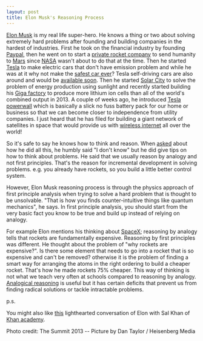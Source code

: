 ```yaml
---
layout: post
title: Elon Musk's Reasoning Process
---
```



[Elon Musk](https://en.wikipedia.org/wiki/Elon_Musk) is my real life super-hero. He knows a thing or two about solving extremely hard problems after founding and building companies in the hardest of industries. First he took on the financial industry by founding [Paypal](https://www.paypal.com/), then he went on to start a [private rocket company](http://blog.hsaghir.com/2015/06/14/elon-musk-reasoning-process/www.spacex.com) to send humanity to [Mars](http://sploid.gizmodo.com/elon-musk-vows-for-2026-manned-mars-mission-wants-self-1592859862) since [NASA](http://blog.hsaghir.com/2015/06/14/elon-musk-reasoning-process/www.nasa.gov) wasn't about to do that at the time. Then he started [Tesla](http://blog.hsaghir.com/2015/06/14/elon-musk-reasoning-process/www.teslamotors.com) to make electric cars that don't have emission problem and while he was at it why not make the [safest car ever](http://www.forbes.com/sites/joannmuller/2013/12/23/teslas-5-star-safety-rating-is-reaffirmed/)? Tesla self-driving cars are also around and would be [available soon](http://www.nytimes.com/2015/03/20/business/elon-musk-says-self-driving-tesla-cars-will-be-in-the-us-by-summer.html?_r=0). Then he started [Solar City](http://blog.hsaghir.com/2015/06/14/elon-musk-reasoning-process/www.solarcity.com) to solve the problem of energy production using sunlight and recently started building his [Giga factory](http://www.teslamotors.com/en_CA/gigafactory) to produce more lithium ion cells than all of the world's combined output in 2013. A couple of weeks ago, he introduced [Tesla powerwall](http://www.teslamotors.com/en_CA/powerwall) which is basically a slick no fuss battery pack for our home or business so that we can become closer to independence from utility companies. I just heard that he has filed for building a giant network of satellites in space that would provide us with [wireless internet](http://www.businessinsider.com/space-x-is-trying-to-serve-up-internet-service-from-space-2015-6) all over the world!

So it's safe to say he knows how to think and reason. When [asked](https://www.ted.com/talks/elon_musk_the_mind_behind_tesla_spacex_solarcity?language=en) about how he did all this, he humbly said "I don't know" but he did give tips on how to think about problems. He said that we usually reason by analogy and not first principles. That's the reason for incremental development in solving problems. e.g. you already have rockets, so you build a little better control system.

However, Elon Musk reasoning process is through the physics approach of first principle analysis when trying to solve a hard problem that is thought to be unsolvable. "That is how you finds counter-intuitive things like quantum mechanics", he says. In first principle analysis, you should start from the very basic fact you know to be true and build up instead of relying on analogy.

For example Elon mentions his thinking about [SpaceX](http://www.spacex.com); reasoning by analogy tells that rockets are fundamentally expensive. Reasoning by first principles was different. He thought about the problem of "why rockets are expensive?". Is there some element that needs to go into a rocket that is so expensive and can't be removed? otherwise it is the problem of finding a smart way for arranging the atoms in the right ordering to build a cheaper rocket. That's how he made rockets 75% cheaper. This way of thinking is not what we teach very often at schools compared to reasoning by analogy. [Analogical reasoning](http://plato.stanford.edu/entries/reasoning-analogy/) is useful but it has certain deficits that prevent us from finding radical solutions or tackle intractable problems.

p.s.

You might also like [this](https://www.khanacademy.org/talks-and-interviews/khan-academy-living-room-chats/v/elon-musk) lighthearted conversation of Elon with Sal Khan of [Khan academy](https://www.khanacademy.org/).

Photo credit:
The Summit 2013 -- Picture by Dan Taylor / Heisenberg Media